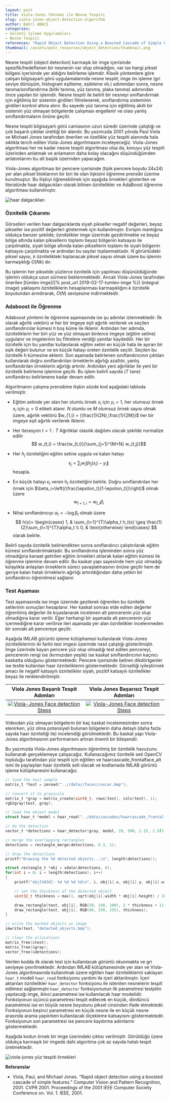 ```yaml
---
layout: post
title: Viola-Jones Yöntemi ile Nesne Tespiti
slug: viola-jones-object-detection-algorithm
author: Bahri ABACI
categories:
- Görüntü İşleme Uygulamaları
- Nesne Tespiti
references: "Rapid Object Detection Using a Boosted Cascade of Simple Features"
thumbnail: /assets/post_resources/object_detection/thumbnail.png
---
```


Nesne tespiti (object detection) karmaşık bir imge içerisinde spesifik/hedeflenen bir nesnenin var olup olmadığını, var ise hangi piksel bölgesi içerisinde yer aldığını belirleme işlemdir. Klasik yöntemlere göre çalışan bilgisayarlı görü uygulamalarında nesne tespiti; imge ön işleme (gri seviye dönüşüm, histogram eşitleme, eşikleme vb.) adımından sonra, nesne tanıma/sınıflandırma (bitki tanıma, yüz tanıma, plaka tanıma) adımından önce yapılan bir işlemdir. Nesne tespiti ile belirli bir nesneyi sınıflandırmak için eğitilmiş bir sistemin girdileri filtrelenerek, sınıflandırma sisteminin girdileri kontrol altına alınır. Bu sayede yüz tanıma için eğitilmiş akıllı bir sistemin yüz olmayan bölgelerde çalışması engellenir ve olası yanlış sınıflandırmaların önüne geçilir.

<!--more-->

Nesne tespiti bilgisayarlı görü camiasının uzun süredir üzerinde çalıştığı ve çok başarılı çıktılar ürettiği bir alandır. Bu yazımızda 2001 yılında Paul Viola ve Michael Jones tarafından önerilen ve özellikle yüz tespiti alanında hala sıklıkla tercih edilen Viola-Jones algoritmasını inceleyeceğiz. Viola-Jones algoritması her ne kadar nesne tespiti algoritması olsa da, konuyu yüz tespiti üzerinden anlatmak ve anlamanın daha kolay olacağını düşündüğümden anlatımlarımı bu alt başlık üzerinden yapacağım.

Viola-Jones algoritması bir pencere içerisinde (tipik pencere boyutu 24x24) yer alan piksel bloklarının bir biri ile olan ilşkisini öğrenme prensibi üzerine kurulmuştur. Bu ilişkiyi öğrenebilmek için aşağıda örnekleri gösterilen ve literatürde haar dalgacıkları olarak bilinen öznitelikler ve AdaBoost öğrenme algoritması kullanılmıştır.

![haar dalgacıkları][haar_wavelets]

### Öznitelik Çıkarımı
Görselleri verilen haar dalgacıklarda siyah pikseller negatif değerleri, beyaz pikseller ise pozitif değerleri göstermek için kullanılmıştır. Evrişim mantığına oldukça benzer şekilde; öznitelikler imge üzerinde gezdirilmekte ve beyaz bölge altında kalan piksellerin toplamı beyaz bölgenin katsayısı ile çarpılmakta, siyah bölge altında kalan piksellerin toplamı ile siyah bölgenin katsayısı çarpılmakta ve ardından bu sayılar toplanmaktadır. $N$ görüntüdeki piksel sayısı, $k$ öznitelikteki toplanacak piksel sayısı olmak üzere bu işlemin karmaşıklığı $O(Nk)$ dır.

Bu işlemin her pikselde yüzlerce öznitelik için yapılması düşünüldüğünde işlemin oldukça uzun sürmesi beklenmektedir. Ancak Viola-Jones tarafından önerilen [tümlev imge]({% post_url 2019-02-17-tumlev-imge %}) (integral image) yaklaşımı özniteliklerin hesaplanması karmaşıklığını $k$ öznitelik boyutundan arındırarak, $O(N)$ seviyesine indirmektedir.

### Adaboost ile Öğrenme
Adaboost yöntemi ile öğrenme aşamasında ise şu adımlar izlenmektedir: İlk olarak ağırlık vektörü $w$ her bir  imgeye eşit ağırlık verilerek ve seçilen sınıflandırıcılar kümesi $h$  boş küme ile ilklenir. Ardından her adımda, özniteliklerin her biri yüz  ve yüz olmayan binlerce imgeye (eğitim setine) uygulanır ve imgelerinin  bu filtrelere verdiği yanıtlar kaydedilir. Her bir öznitelik için bu  yanıtlar kullanılarak eğitim setini en küçük hata ile ayıran bir eşik  değeri bulunur ve en küçük hatayı üreten öznitelik seçilir. Seçilen bu  öznitelik h kümesine eklenir. Son aşamada belirlenen sınıflandırıcının  çıktıları kullanılarak doğru sınıflandırılan örneklerin ağırlığı  azaltılır, yanlış sınıflandırılan örneklerin ağırlığı artırılır.  Ardından yeni ağırlıklar ile yeni bir öznitelik belirleme işlemine  geçilir. Bu işlem belirli sayıda ($T$ tane) sınıflandırıcı belirlenene  kadar devam edilir.

Algoritmanın çalışma prensibine ilişkin sözde kod aşağıdaki tabloda verilmiştir. 

* Eğitim setinde yer alan her olumlu örnek $x_i$ için $y_i=1$, her olumsuz örnek $x_i$ için $y_i=0$ etiketi atanır. $N$ olumlu ve $M$ olumsuz örnek sayısı olmak üzere, ağırlık vektörü $w_{1,i} = {\frac{1}{2N},\frac{1}{2M}}$ her bir imgeye eşit ağırlık verilerek ilklenir.

* Her iterasyon $t = 1:T$ Ağırlıklar olasılık dağılımı olacak şekilde normalize edilir $$ w_{t,i} = \frac{w_{t,i}}{\sum_{j=1}^{M+N} w_{t,j}}$$

* Her $h_j$ özniteliğini eğitim setine uygula ve kalan hatayı $$\epsilon_j = \sum_i w_i\lVert h_j(x_i) - y_i\rVert$$ hesapla. 

* En küçük hatayı $\epsilon_t$ veren $h_t$ özniteliğini belirle. Doğru sınıflandırılan her örnek için $\beta_i=\left({\frac{\epsilon_t}{1-\epsilon_t}}\right)$ olmak üzere $$w_{t+1,i}=w_{t,i}\beta_i$$ 

* Nihai sınıflandırıcıyı $\alpha_t = -\log{\beta_t}$ olmak üzere
$$ 
h(x)= \begin{cases}
1, & \sum_{t=1}^{T}\alpha_t h_t(x) \geq \frac{1}{2}\sum_{t=1}^{T}\alpha_t \\
0, & \text{otherwise}
\end{cases} 
$$
olarak belirle.

Belirli sayıda öznitelik belirlendikten sonra sınıflandırıcı çalıştırılarak eğitim kümesi sınıflandırılmaktadır. Bu sınıflandırma işleminden sonra yüz olmadığına kanaat getirilen eğitim örnekleri atılarak kalan eğitim kümesi ile öğrenme işlemine devam edilir. Bu kaskat yapı sayesinde hem yüz olmadığı kolaylıkla anlaşılan örneklerin süreci yavaşlatmasının önüne geçilir hem de geriye kalan hatalı örneklerin ağırlığı artırıldığından daha yetkin bir sınıflandırıcı öğrenilmesi sağlanır.

### Test Aşaması
Test aşamasında ise imge üzerinde gezilerek öğrenilen bu öznitelik setlerinin sonuçları hesaplanır. Her kaskat sonrası elde edilen değerler öğrenilmiş değerler ile kıyaslanarak incelenen alt pencerenin yüz olup olmadığına karar verilir. Eğer herhangi bir aşamada alt pencerenin yüz içermediğine karar verilirse ileri aşamada yer alan öznitelikler incelenmeden bir sonraki alt pencereye geçilir.

Aşağıda IMLAB görüntü işleme kütüphanesi kullanılarak Viola-Jones özniteliklerinin iki farklı test imgesi üzerinde nasıl çalıştığı gösterilmiştir. İmge üzerinde kayan pencere yüz olup olmadığı test edilen pencereyi, pencerenin rengi ise (kırmızıdan yeşile) ise kaskat sınıflandırıcının kaçıncı kaskatta olduğunu göstermektedir. Pencere içerisinde beliren dikdörtgenler ise testte kullanılan haar özniteliklerini göstermektedir. Görselliği iyileştirmek amacı ile negatif katsayılı öznitelikler siyah, pozitif katsayılı öznitelikler beyaz ile renklendirilmiştir.

| Viola Jones Başarılı Tespit Adımları             |  Viola Jones Başarısız Tespit Adımları |
:-------------------------:|:-------------------------:
[![Viola-Jones Face detection Steps](/assets/post_resources/object_detection/viola_jones_face_detection.gif)](https://drive.google.com/file/d/1tuXJbGSdhaDjG7HZs-q38Q7ZO6w_fReF/preview "Link to original video") | [![Viola-Jones Face detection Steps](/assets/post_resources/object_detection/cv_dazzle_false_negative.gif)](https://drive.google.com/file/d/1hbpdcJnGXfOGc_LeFoFzScPI-xZaXt4H/preview "Link to original video")

Videodan yüz olmayan bölgelerin bir kaç kaskat incelemesinden sonra elenirken, yüz olma potansiyeli bulunan bölgelerin daha detaylı (daha fazla sayıda haar özniteliği ile) incelendiği görülmektedir. Bu kaskat yapı Viola-Jones algoritmasının performansını artıran önemli bir bileşendir.

Bu yazımızda Viola-Jones algoritmasını öğrenilmiş bir öznitelik havuzunu kullanarak gerçeklemeye çalışacağız. Kullanacağımız öznitelik seti OpenCV topluluğu tarafından yüz tespiti için eğitilen ve haarcascade_frontalface_alt ismi ile paylaşılan haar öznitelik seti olacak ve kodlamada IMLAB görüntü işleme kütüphanesini kullanacağız.

```c
// load the test sample
matrix_t *test = imread("..//data//faces//oscar.bmp");

// convert it to grayscale
matrix_t *gray = matrix_create(uint8_t, rows(test), cols(test), 1);
rgb2gray(test, gray);

// load the object model
struct haar_t *model = haar_read("../data/cascades/haarcascade_frontalface_alt.json");

// do the detection
vector_t *detections = haar_detector(gray, model, 20, 500, 1.15, 1.5f);

// merge the overlapping rectangles
detections = rectangle_merge(detections, 0.3, 1);

// draw the detections
printf("Drawing the %d detected objects...\n", length(detections));

struct rectangle_t *obj = vdata(detections, 0);
for(int i = 0; i < length(detections); i++)
{
    printf("obj[%03d]: %d %d %d %d\n", i, obj[i].x, obj[i].y, obj[i].width, obj[i].height);

    // set the thickness of the detected object 
    uint32_t thickness = max(1, sqrt(obj[i].width * obj[i].height) / 20);

    draw_rectangle(test, obj[i], RGB(50, 140, 100), 2 * thickness + 1);
    draw_rectangle(test, obj[i], RGB(80, 250, 255), thickness);
}

// write the marked objects as image
imwrite(test, "detected_objects.bmp");

// clear the allocations
matrix_free(&test);
matrix_free(&gray);
vector_free(&detections);
```
Verilen kodda ilk olarak test için kullanılacak görüntü okunmakta ve gri seviyeye çevrilmektedir. Ardından IMLAB kütüphanesinde yer alan ve Viola-Jones algoritmasında kullanılmak üzere eğitilen haar özniteliklerini saklayan `haar_t` modeli `haar_read` fonksiyonu yardımı ile içeri aktarılmıştır. İçeri aktarılan öznitelikler `haar_detector` fonksiyonu ile istenilen nesnelerin tespit edilmesi sağlanmıştır.`haar_detector` fonksiyonunun ilk parametresi testpitin yapılacağı imge, ikinci parametresi ise kullanılacak haar modelidir. Fonksiyonun üçüncü parametresi tespit edilecek en küçük, dördüncü parametresi ise en büyük nesne boyutunu piksel cinsinden ifade etmektedir. Fonksiyonun beşinci parametresi en küçük nesne ile en küçük nesne arasında arama yapılırken kullanılacak ölçekleme katsayısını göstermektedir. Fonksiyonun son parametresi ise pencere kaydırma adımlarını göstermektedir.

Aşağıda kodun örnek bir imge üzerindeki çıktısı verilmiştir. Görüldüğü üzere oldukça karmaşık bir imgede dahi algoritma çok az sayıda hatalı tespit üretmektedir.

![viola-jones yüz tespiti örnekleri][viola_jones_results]

**Referanslar**
* Viola, Paul, and Michael Jones. "Rapid object detection using a boosted cascade of simple features." Computer Vision and Pattern Recognition, 2001. CVPR 2001. Proceedings of the 2001 IEEE Computer Society Conference on. Vol. 1. IEEE, 2001.


[RESOURCES]: # (List of the resources used by the blog post)
[haar_wavelets]: /assets/post_resources/object_detection/haar_wavelets.png
[viola_jones_results]: /assets/post_resources/object_detection/oscar.png